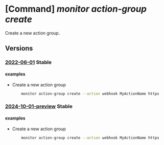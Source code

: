 # [Command] _monitor action-group create_

Create a new action group.

## Versions

### [2022-06-01](/Resources/mgmt-plane/L3N1YnNjcmlwdGlvbnMve30vcmVzb3VyY2Vncm91cHMve30vcHJvdmlkZXJzL21pY3Jvc29mdC5pbnNpZ2h0cy9hY3Rpb25ncm91cHMve30=/2022-06-01.xml) **Stable**

<!-- mgmt-plane /subscriptions/{}/resourcegroups/{}/providers/microsoft.insights/actiongroups/{} 2022-06-01 -->

#### examples

- Create a new action group
    ```bash
        monitor action-group create --action webhook MyActionName https://alerts.contoso.com apiKey={APIKey} type=HighCPU --name MyActionGroup --resource-group MyResourceGroup
    ```

### [2024-10-01-preview](/Resources/mgmt-plane/L3N1YnNjcmlwdGlvbnMve30vcmVzb3VyY2Vncm91cHMve30vcHJvdmlkZXJzL21pY3Jvc29mdC5pbnNpZ2h0cy9hY3Rpb25ncm91cHMve30=/2024-10-01-preview.xml) **Stable**

<!-- mgmt-plane /subscriptions/{}/resourcegroups/{}/providers/microsoft.insights/actiongroups/{} 2024-10-01-preview -->

#### examples

- Create a new action group
    ```bash
        monitor action-group create --action webhook MyActionName https://alerts.contoso.com apiKey={APIKey} type=HighCPU --name MyActionGroup --resource-group MyResourceGroup
    ```

